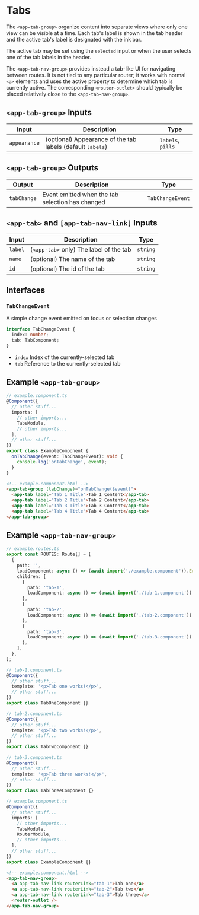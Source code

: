 # Tabs

The `<app-tab-group>` organize content into separate views where only one view can be visible at a time. Each tab's label is shown in the tab header and the active tab's label is designated with the ink bar.

The active tab may be set using the `selected` input or when the user selects one of the tab labels in the header.

The `<app-tab-nav-group>` provides instead a tab-like UI for navigating between routes. It is not tied to any particular router; it works with normal `<a>` elements and uses the active property to determine which tab is currently active. The corresponding `<router-outlet>` should typically be placed relatively close to the `<app-tab-nav-group>`.

## `<app-tab-group>` Inputs

| Input        | Description                                                | Type              |
| ------------ | ---------------------------------------------------------- | ----------------- |
| `appearance` | (optional) Appearance of the tab labels (default `labels`) | `labels`, `pills` |

## `<app-tab-group>` Outputs

| Output      | Description                                      | Type             |
| ----------- | ------------------------------------------------ | ---------------- |
| `tabChange` | Event emitted when the tab selection has changed | `TabChangeEvent` |

## `<app-tab>` and `[app-tab-nav-link]` Inputs

| Input   | Description                             | Type     |
| ------- | --------------------------------------- | -------- |
| `label` | (`<app-tab>` only) The label of the tab | `string` |
| `name`  | (optional) The name of the tab          | `string` |
| `id`    | (optional) The id of the tab            | `string` |

## Interfaces

### `TabChangeEvent`

A simple change event emitted on focus or selection changes

```typescript
interface TabChangeEvent {
  index: number;
  tab: TabComponent;
}
```

- `index` Index of the currently-selected tab
- `tab` Reference to the currently-selected tab

## Example `<app-tab-group>`

```typescript
// example.component.ts
@Component({
  // other stuff...
  imports: [
    // other imports...
    TabsModule,
    // other imports...
  ],
  // other stuff...
})
export class ExampleComponent {
  onTabChange(event: TabChangeEvent): void {
    console.log('onTabChange', event);
  }
}
```

```html
<!-- example.component.html -->
<app-tab-group (tabChange)="onTabChange($event)">
  <app-tab label="Tab 1 Title">Tab 1 Content</app-tab>
  <app-tab label="Tab 2 Title">Tab 2 Content</app-tab>
  <app-tab label="Tab 3 Title">Tab 3 Content</app-tab>
  <app-tab label="Tab 4 Title">Tab 4 Content</app-tab>
</app-tab-group>
```

## Example `<app-tab-nav-group>`

```typescript
// example.routes.ts
export const ROUTES: Route[] = [
  {
    path: '',
    loadComponent: async () => (await import('./example.component')).ExampleComponent,
    children: [
      {
        path: 'tab-1',
        loadComponent: async () => (await import('./tab-1.component')).TabOneComponent,
      },
      {
        path: 'tab-2',
        loadComponent: async () => (await import('./tab-2.component')).TabTwoComponent,
      },
      {
        path: 'tab-3',
        loadComponent: async () => (await import('./tab-3.component')).TabThreeComponent,
      },
    ],
  },
];

// tab-1.component.ts
@Component({
  // other stuff...
  template: '<p>Tab one works!</p>',
  // other stuff...
})
export class TabOneComponent {}

// tab-2.component.ts
@Component({
  // other stuff...
  template: '<p>Tab two works!</p>',
  // other stuff...
})
export class TabTwoComponent {}

// tab-3.component.ts
@Component({
  // other stuff...
  template: '<p>Tab three works!</p>',
  // other stuff...
})
export class TabThreeComponent {}

// example.component.ts
@Component({
  // other stuff...
  imports: [
    // other imports...
    TabsModule,
    RouterModule,
    // other imports...
  ],
  // other stuff...
})
export class ExampleComponent {}
```

```html
<!-- example.component.html -->
<app-tab-nav-group>
  <a app-tab-nav-link routerLink="tab-1">Tab one</a>
  <a app-tab-nav-link routerLink="tab-2">Tab two</a>
  <a app-tab-nav-link routerLink="tab-3">Tab three</a>
  <router-outlet />
</app-tab-nav-group>
```
